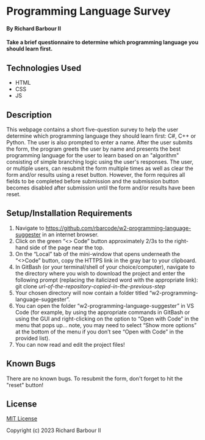 # Programming Language Survey

#### By Richard Barbour II

#### Take a brief questionnaire to determine which programming language you should learn first.


## Technologies Used

* HTML
* CSS
* JS


## Description

This webpage contains a short five-question survey to help the user determine which programming language they should learn first: C#, C++ or Python. The user is also prompted to enter a name. After the user submits the form, the program greets the user by name and presents the best programming language for the user to learn based on an "algorithm" consisting of simple branching logic using the user's responses. The user, or multiple users, can resubmit the form multiple times as well as clear the form and/or results using a reset button. However, the form requires all fields to be completed before submission and the submission button becomes disabled after submission until the form and/or results have been reset.

## Setup/Installation Requirements

1. Navigate to https://github.com/rbarcode/w2-programming-language-suggester in an internet browser.
2. Click on the green “<> Code” button approximately 2/3s to the right-hand side of the page near the top.
3. On the “Local” tab of the mini-window that opens underneath the “<>Code” button, copy the HTTPS link in the gray bar to your clipboard.
4. In GitBash (or your terminal/shell of your choice/computer), navigate to the directory where you wish to download the project and enter the following prompt (replacing the italicized word with the appropriate link): git clone *url-of-the-repository-copied-in-the-previous-step*
5. Your chosen directory will now contain a folder titled “w2-programming-language-suggester”.
6. You can open the folder “w2-programming-language-suggester” in VS Code (for example, by using the appropriate commands in GitBash or using the GUI and right-clicking on the option to “Open with Code” in the menu that pops up… note, you may need to select “Show more options” at the bottom of the menu if you don’t see “Open with Code” in the provided list).
7. You can now read and edit the project files!

## Known Bugs

There are no known bugs. To resubmit the form, don't forget to hit the "reset" button!

## License

[MIT License](https://choosealicense.com/licenses/mit/)

Copyright (c) 2023 Richard Barbour II
